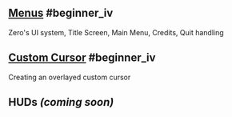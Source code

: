 
 ##  [ Menus](https://github.com/ArendDanielek/ZeroDocsTest/blob/master/zero_editor_documentation/tutorials/ui/menus.markdown) #beginner_iv 
Zero's UI system, Title Screen, Main Menu, Credits, Quit handling

 ##  [Custom Cursor](https://github.com/ArendDanielek/ZeroDocsTest/blob/master/zero_editor_documentation/tutorials/ui/custom_cursor.markdown) #beginner_iv 
Creating an overlayed custom cursor

 ##  HUDs *(coming soon)* 
  
  
  
  
  
  
  

 